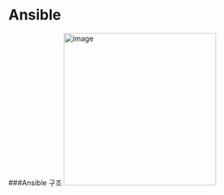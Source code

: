 # Ansible

###Ansible 구조
<img width="300" alt="image" src="https://github.com/0JUU/Ansible/assets/97891349/e5885968-026e-416d-a780-f265aac3a642">

